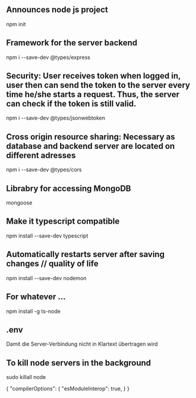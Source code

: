 ## Announces node js project
npm init

## Framework for the server backend
npm i --save-dev @types/express

## Security: User receives token when logged in, user then can send the token to the server every time he/she starts a request. Thus, the server can check if the token is still valid.
npm i --save-dev @types/jsonwebtoken

## Cross origin resource sharing: Necessary as database and backend server are located on different adresses
npm i --save-dev @types/cors

## Librabry for accessing MongoDB
mongoose

## Make it typescript compatible
npm install --save-dev typescript

## Automatically restarts server after saving changes // quality of life
npm install --save-dev nodemon

## For whatever …
npm install -g ts-node

## .env
Damit die Server-Verbindung nicht in Klartext übertragen wird

## To kill node servers in the background
sudo killall node

{
    "compilerOptions": {
      "esModuleInterop": true,
    }
  }